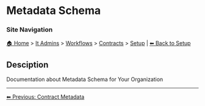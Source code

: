 <!-- description: Documentation about Metadata Schema for Your Organization. -->

# Metadata Schema

### Site Navigation
[🏠 Home](../../../../README.md) > [It Admins](../../../README.md) > [Workflows](../../README.md) > [Contracts](../README.md) > [Setup](README.md) | [⬅ Back to Setup](../README.md)

## Desciption

Documentation about Metadata Schema for Your Organization

---

[⬅ Previous: Contract Metadata](contract-metadata.md)